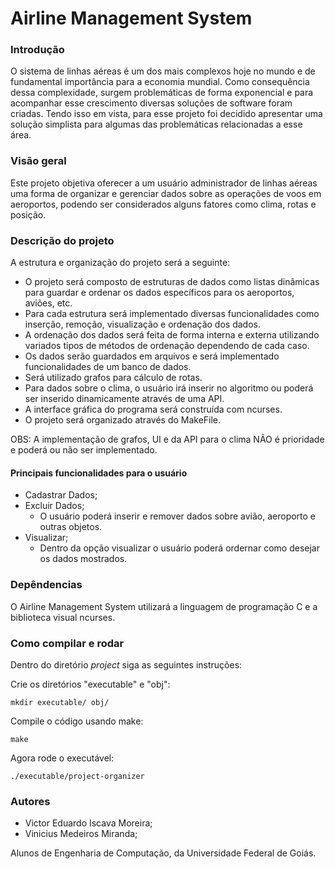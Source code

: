 # Airline Management System 

### Introdução

O sistema de linhas aéreas é um dos mais complexos hoje no mundo e de fundamental importância para a economia mundial. Como consequência dessa complexidade, surgem problemáticas de forma exponencial e para acompanhar esse crescimento diversas soluções de software foram criadas. Tendo isso em vista, para esse projeto foi decidido apresentar uma solução simplista para algumas das problemáticas relacionadas a esse área.

### Visão geral

Este projeto objetiva oferecer a um usuário administrador de linhas aéreas uma forma de organizar e gerenciar dados sobre as operações de voos em aeroportos, podendo ser considerados alguns fatores como clima, rotas e posição.

### Descrição do projeto

A estrutura e organização do projeto será a seguinte:

* O projeto será composto de estruturas de dados como listas dinâmicas para guardar e ordenar os dados específicos para os aeroportos, aviões, etc.
* Para cada estrutura será implementado diversas funcionalidades como inserção, remoção, visualização e ordenação dos dados.
* A ordenação dos dados será feita de forma interna e externa utilizando variados tipos de métodos de ordenação dependendo de cada caso.
* Os dados serão guardados em arquivos e será implementado funcionalidades de um banco de dados.
* Será utilizado grafos para cálculo de rotas.
* Para dados sobre o clima, o usuário irá inserir no algoritmo ou poderá ser inserido dinamicamente através de uma API.
* A interface gráfica do programa será construída com ncurses.
* O projeto será organizado através do MakeFile. 

OBS: A implementação de grafos, UI e da API para o clima NÃO é prioridade e poderá ou não ser implementado.

#### Principais funcionalidades para o usuário

* Cadastrar Dados;
* Excluir Dados;
  - O usuário poderá inserir e remover dados sobre avião, aeroporto e outras objetos.
* Visualizar;
   - Dentro da opção visualizar o usuário poderá ordernar como desejar os dados mostrados.

### Depêndencias

O Airline Management System utilizará a linguagem de programação C e a biblioteca visual ncurses.

### Como compilar e rodar

Dentro do  diretório *project* siga as seguintes instruções:

Crie os diretórios "executable" e "obj":

```
mkdir executable/ obj/
```

Compile o código usando make:
```
make
```

Agora rode o executável:
```
./executable/project-organizer
```

### Autores

* Victor Eduardo Iscava Moreira;
* Vinicius Medeiros Miranda;

Alunos de Engenharia de Computação, da Universidade Federal de Goiás.
